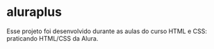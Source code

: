 # aluraplus
Esse projeto foi desenvolvido durante as aulas do curso HTML e CSS: praticando HTML/CSS da Alura.
